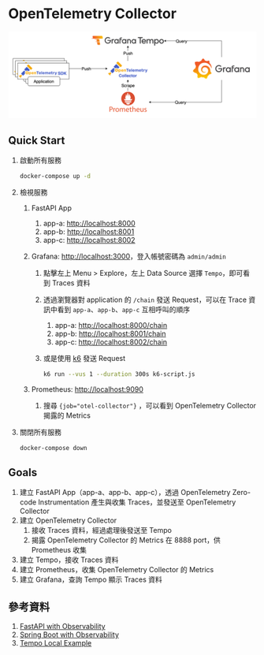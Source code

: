 # OpenTelemetry Collector

![Architecture](./arch.png)

## Quick Start

1. 啟動所有服務

    ```bash
    docker-compose up -d
    ```

2. 檢視服務
   1. FastAPI App
      1. app-a: [http://localhost:8000](http://localhost:8000)
      2. app-b: [http://localhost:8001](http://localhost:8001)
      3. app-c: [http://localhost:8002](http://localhost:8002)
   2. Grafana: [http://localhost:3000](http://localhost:3000)，登入帳號密碼為 `admin/admin`
      1. 點擊左上 Menu > Explore，左上 Data Source 選擇 `Tempo`，即可看到 Traces 資料
      2. 透過瀏覽器對 application 的 `/chain` 發送 Request，可以在 Trace 資訊中看到 `app-a`、`app-b`、`app-c` 互相呼叫的順序
         1. app-a: [http://localhost:8000/chain](http://localhost:8000/chain)
         2. app-b: [http://localhost:8001/chain](http://localhost:8001/chain)
         3. app-c: [http://localhost:8002/chain](http://localhost:8002/chain)
      3. 或是使用 [k6](https://k6.io/) 發送 Request

            ```bash
            k6 run --vus 1 --duration 300s k6-script.js
            ```
   
   3. Prometheus: [http://localhost:9090](http://localhost:9090)
      1. 搜尋 `{job="otel-collector"}` ，可以看到 OpenTelemetry Collector 揭露的 Metrics

3. 關閉所有服務

    ```bash
    docker-compose down
    ```

## Goals

1. 建立 FastAPI App（app-a、app-b、app-c），透過 OpenTelemetry Zero-code Instrumentation 產生與收集 Traces，並發送至 OpenTelemetry Collector
2. 建立 OpenTelemetry Collector
   1. 接收 Traces 資料，經過處理後發送至 Tempo
   2. 揭露 OpenTelemetry Collector 的 Metrics 在 8888 port，供 Prometheus 收集
3. 建立 Tempo，接收 Traces 資料
4. 建立 Prometheus，收集 OpenTelemetry Collector 的 Metrics
5. 建立 Grafana，查詢 Tempo 顯示 Traces 資料

## 參考資料

1. [FastAPI with Observability](https://github.com/blueswen/fastapi-observability)
2. [Spring Boot with Observability](https://github.com/blueswen/spring-boot-observability)
3. [Tempo Local Example](https://github.com/grafana/tempo/tree/main/example/docker-compose/local)
